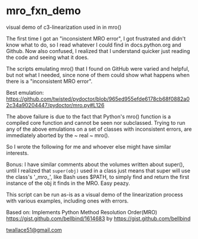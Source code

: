 # mro_fxn_demo
visual demo of c3-linearization used in in mro()

The first time I got an "inconsistent MRO error",  I got frustrated and didn't know what to do,
so I read whatever I could find in docs.python.org and Github.
Now also confused,  I realized that I understand quicker just reading the code and seeing what it does.

The scripts emulating mro() that I found on GitHub were varied and helpful,  but not what I needed,
since none of them could show what happens when there is a "inconsistent MRO error".

Best emulation:
https://github.com/twisted/pydoctor/blob/965ed955efde6178cb68f0882a02c34a90204447/pydoctor/mro.py#L126

The above failure is due to the fact that Python's mro() function is a compiled core function and cannot be seen nor subclassed.
Trying to run any of the above emulations on a set of classes with inconsistent errors,
are immediately aborted by the ~ real ~ mro().

So I wrote the following for me and whoever else might have similar interests.

Bonus:  I have similar comments about the volumes written about super(), until I realized
that `super(obj)` used in a class just means that super will use the class's '\__mro__', like Bash uses $PATH,
to simply find and return the first instance of the obj it finds in the MRO.
Easy peazy.

This script can be run as-is as a visual demo of the linearization process with various examples,  including ones with errors.

Based on:
   Implements Python Method Resolution Order(MRO)
   https://gist.github.com/bellbind/1614683
   by https://gist.github.com/bellbind
   
twallace51@gmail.com
